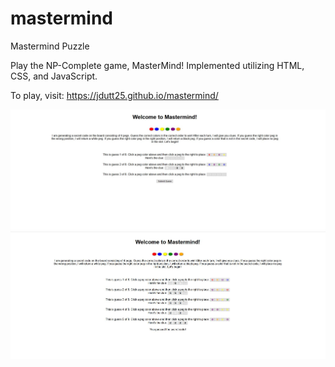 # mastermind
Mastermind Puzzle

Play the NP-Complete game, MasterMind! Implemented utilizing HTML, CSS, and JavaScript. 

To play, visit: https://jdutt25.github.io/mastermind/


![mastermind game](https://github.com/jdutt25/mastermind/blob/main/mastermind.JPG "MasterMind")
![mastermind game that has beeen won](https://github.com/jdutt25/mastermind/blob/main/mastermindwon.JPG "MasterMind Won")

